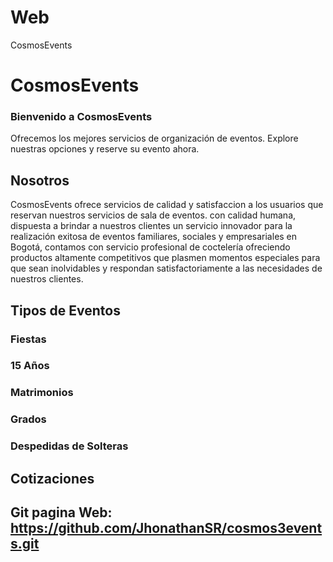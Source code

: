 # Web
CosmosEvents 
# CosmosEvents
### Bienvenido a CosmosEvents
Ofrecemos los mejores servicios de organización de eventos. Explore nuestras opciones y reserve su evento ahora.

## Nosotros
CosmosEvents ofrece servicios de calidad y satisfaccion a los usuarios que reservan nuestros servicios de sala de eventos. con calidad humana, dispuesta a brindar a nuestros clientes un servicio innovador para la realización exitosa de eventos familiares, sociales y empresariales en Bogotá, contamos con servicio profesional de coctelería ofreciendo productos altamente competitivos que plasmen momentos especiales para que sean inolvidables y respondan satisfactoriamente a las necesidades de nuestros clientes.

## Tipos de Eventos
### Fiestas
### 15 Años
### Matrimonios
### Grados
### Despedidas de Solteras

## Cotizaciones
## Git pagina Web:  https://github.com/JhonathanSR/cosmos3events.git
